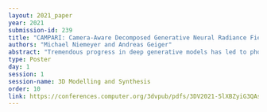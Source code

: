 ```yaml
---
layout: 2021_paper
year: 2021
submission-id: 239
title: "CAMPARI: Camera-Aware Decomposed Generative Neural Radiance Fields"
authors: "Michael Niemeyer and Andreas Geiger"
abstract: "Tremendous progress in deep generative models has led to photorealistic image synthesis. While achieving compelling results, most approaches operate in the two-dimensional image domain, ignoring the three-dimensional nature of our world. Several recent works therefore propose generative models which are 3D-aware, i.e., scenes are modeled in 3D and then rendered differentiably to the image plane. While this leads to impressive 3D~consistency, the camera needs to be modelled as well and we show in this work that these methods are sensitive to the choice of prior camera distributions. Current approaches assume fixed intrinsics and predefined priors over camera pose ranges, and parameter tuning is typically required for real-world data. If the data distribution is not matched, results degrade significantly. Our key hypothesis is that learning a camera generator jointly with the image generator leads to a more principled approach to 3D-aware image synthesis. Further, we propose to decompose the scene into a background and foreground model, leading to more efficient and disentangled scene representations. While training from raw, unposed image collections, we learn a 3D- and camera-aware generative model which faithfully recovers not only the image but also the camera data distribution. At test time, our model generates images with explicit control over the camera as well as the shape and appearance of the scene."
type: Poster
day: 1
session: 1
session-name: 3D Modelling and Synthesis
order: 10
link: https://conferences.computer.org/3dvpub/pdfs/3DV2021-5lXBZyiG3QAsRBKXHIjqU8/268800a951/268800a951.pdf
---
```

